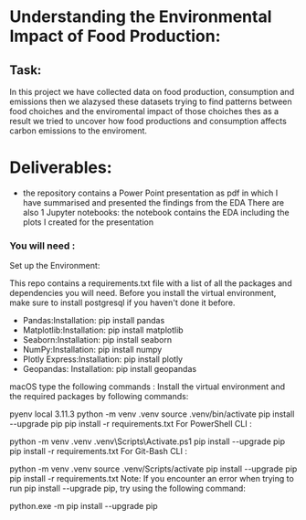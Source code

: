 # Understanding the Environmental Impact of Food Production: 
## Task: 
In this project we have collected data on food production, consumption and emissions then we alazysed these datasets trying to find patterns between food choiches and the enviromental impact of those choiches thes as a result we tried to uncover how food productions and consumption affects carbon emissions to the enviroment.
# Deliverables:

* the repository contains a Power Point presentation as pdf in which I have summarised and presented the findings from the EDA
There are also 1 Jupyter notebooks:
the notebook contains the EDA including the plots I created for the presentation

### You will need : 

Set up the Environment:

This repo contains a requirements.txt file with a list of all the packages and dependencies you will need. Before you install the virtual environment, make sure to install postgresql if you haven't done it before.

* Pandas:Installation: pip install pandas
* Matplotlib:Installation: pip install matplotlib
* Seaborn:Installation: pip install seaborn
* NumPy:Installation: pip install numpy
* Plotly Express:Installation: pip install plotly
* Geopandas: Installation: pip install geopandas

macOS type the following commands :
Install the virtual environment and the required packages by following commands:

pyenv local 3.11.3
python -m venv .venv
source .venv/bin/activate
pip install --upgrade pip
pip install -r requirements.txt
For PowerShell CLI :

python -m venv .venv
.venv\Scripts\Activate.ps1
pip install --upgrade pip
pip install -r requirements.txt
For Git-Bash CLI :

python -m venv .venv
source .venv/Scripts/activate
pip install --upgrade pip
pip install -r requirements.txt
Note: If you encounter an error when trying to run pip install --upgrade pip, try using the following command:

python.exe -m pip install --upgrade pip
